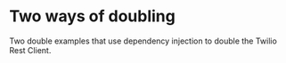 # Two ways of doubling

Two double examples that use dependency injection to double the Twilio Rest Client.

